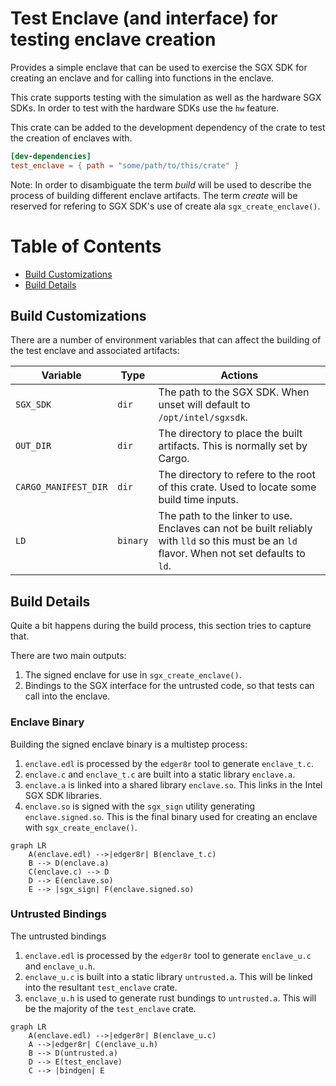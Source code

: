 # Test Enclave (and interface) for testing enclave creation

Provides a simple enclave that can be used to exercise the SGX SDK for creating an enclave and for calling into
functions in the enclave.

This crate supports testing with the simulation as well as the hardware SGX SDKs. In order to test with the hardware
SDKs use the `hw` feature.

This crate can be added to the development dependency of the crate to test the creation of enclaves with.

```toml
[dev-dependencies]
test_enclave = { path = "some/path/to/this/crate" }
```

Note: In order to disambiguate the term *build* will be used to describe the process of building different enclave
    artifacts. The term *create* will be reserved for refering to SGX SDK's use of create ala `sgx_create_enclave()`.

# Table of Contents
- [Build Customizations](#build-customizations)
- [Build Details](#build-details)

## Build Customizations

There are a number of environment variables that can affect the building of the test enclave and associated artifacts:

| Variable             | Type     | Actions                                                                                                                                        |
|-------------------------------|------------------|------------------------------------------------------------------------------------------------------------------------------------------------|
| `SGX_SDK`            | `dir`    | The path to the SGX SDK.  When unset will default to `/opt/intel/sgxsdk`.                                                                      |
| `OUT_DIR`            | `dir`    | The directory to place the built artifacts.  This is normally set by Cargo.                                                                    |
| `CARGO_MANIFEST_DIR` | `dir`    | The directory to refere to the root of this crate.  Used to locate some build time inputs.                                                     |
| `LD`                 | `binary` | The path to the linker to use.  Enclaves can not be built reliably with `lld` so this must be an `ld` flavor.  When not set defaults to `ld`.  |

## Build Details

Quite a bit happens during the build process, this section tries to capture that.

There are two main outputs:

1. The signed enclave for use in `sgx_create_enclave()`.  
2. Bindings to the SGX interface for the untrusted code, so that tests can call into the enclave.

### Enclave Binary

Building the signed enclave binary is a multistep process:

1. `enclave.edl` is processed by the `edger8r` tool to generate `enclave_t.c`.
2. `enclave.c` and `enclave_t.c` are built into a static library `enclave.a`.
3. `enclave.a` is linked into a shared library `enclave.so`. This links in the Intel SGX SDK libraries.
4. `enclave.so` is signed with the `sgx_sign` utility generating `enclave.signed.so`. This is the final binary used for
   creating an enclave with `sgx_create_enclave()`.

```mermaid
graph LR
    A(enclave.edl) -->|edger8r| B(enclave_t.c)
    B --> D(enclave.a)
    C(enclave.c) --> D
    D --> E(enclave.so)
    E --> |sgx_sign| F(enclave.signed.so)
```

### Untrusted Bindings

The untrusted bindings 

1. `enclave.edl` is processed by the `edger8r` tool to generate `enclave_u.c` and `enclave_u.h`. 
2. `enclave_u.c` is built into a static library `untrusted.a`. This will be linked into the resultant `test_enclave`
   crate.
3. `enclave_u.h` is used to generate rust bundings to `untrusted.a`. This will be the majority of the `test_enclave`
   crate.

```mermaid
graph LR
    A(enclave.edl) -->|edger8r| B(enclave_u.c)
    A -->|edger8r| C(enclave_u.h)
    B --> D(untrusted.a)
    D --> E(test_enclave)
    C --> |bindgen| E
```
